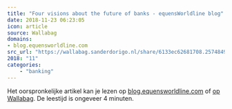 ```yaml
---
title: "Four visions about the future of banks - equensWorldline blog"
date: 2018-11-23 06:23:05
icon: article
source: Wallabag
domains:
- blog.equensworldline.com
src_url: "https://wallabag.sanderdorigo.nl/share/6133ec62681708.25748499"
2018: "11"
categories:
    - "banking"
---
```

Het oorspronkelijke artikel kan je lezen op [blog.equensworldline.com](https://blog.equensworldline.com/eu/2018/09/four-visions-about-the-future-of-banks/) of [op Wallabag](https://wallabag.sanderdorigo.nl/share/6133ec62681708.25748499). De leestijd is ongeveer 4 minuten.